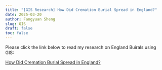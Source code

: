 ```yaml
---
title: "[GIS Research] How Did Cremation Burial Spread in England?"
date: 2025-03-20
author: Fangyuan Sheng
slug: GIS
draft: false
toc: false
---
```


Please click the link below to read my research on England Buirals using GIS:

[How Did Cremation Burial Spread in England?](https://hellenshengfy.github.io/Summative_3.pdf)
   
